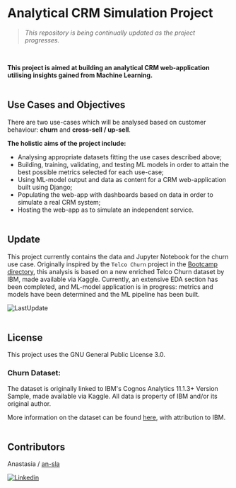 # Analytical CRM Simulation Project

>_This repository is being continually updated as the project progresses._

<br>

**This project is aimed at building an analytical CRM web-application utilising insights gained from Machine Learning.**
<br></br>
## Use Cases and Objectives

There are two use-cases which will be analysed based on customer behaviour: **churn** and **cross-sell / up-sell**.

**The holistic aims of the project include:**
- Analysing appropriate datasets fitting the use cases described above;
- Building, training, validating, and testing ML models in order to attain the best possible metrics selected for each use-case;
- Using ML-model output and data as content for a CRM web-application built using Django;
- Populating the web-app with dashboards based on data in order to simulate a real CRM system;
- Hosting the web-app as to simulate an independent service.
<br></br>

## Update


This project currently contains the data and Jupyter Notebook for the churn use case. Originally inspired by the `Telco Churn` project in the [Bootcamp directory](https://github.com/an-sla/BootcampProjects), this analysis is based on a new enriched Telco Churn dataset by IBM, made available via Kaggle. Currently, an extensive EDA section has been completed, and ML-model application is in progress: metrics and models have been determined and the ML pipeline has been built.

![LastUpdate](https://img.shields.io/badge/Latest%20Update-07.02.23-green)
<br></br>

## License

This project uses the GNU General Public License 3.0.

### Churn Dataset:

The dataset is originally linked to IBM's Cognos Analytics 11.1.3+ Version Sample, made available via Kaggle. All data is property of IBM and/or its original author.

More information on the dataset can be found [here](https://www.kaggle.com/datasets/ylchang/telco-customer-churn-1113?select=Telco_customer_churn.xlsx), with attribution to IBM.
<br></br>

## Contributors

Anastasia / [an-sla](https://github.com/an-sla)

[![Linkedin](https://img.shields.io/badge/LinkedIn-0077B5?style=for-the-badge&logo=linkedin&logoColor=white)](https://www.linkedin.com/in/anastasia-slabucho-21b9b219b/)
